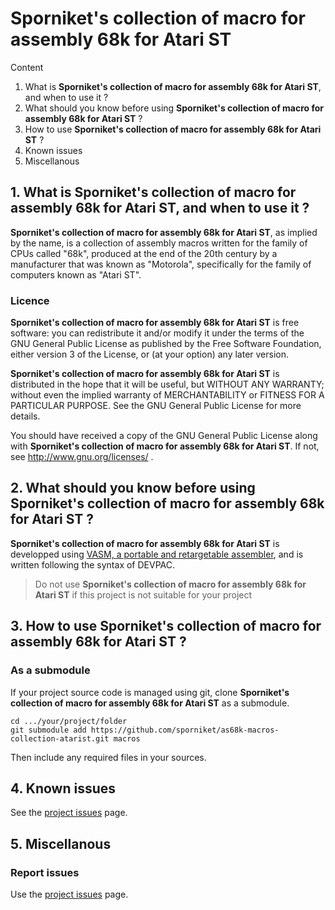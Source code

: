 # Sporniket's collection of macro for assembly 68k for Atari ST

Content

1. What is **Sporniket's collection of macro for assembly 68k for Atari ST**, and when to use it ?
2. What should you know before using **Sporniket's collection of macro for assembly 68k for Atari ST** ?
3. How to use **Sporniket's collection of macro for assembly 68k for Atari ST** ?
4. Known issues
5. Miscellanous

## 1. What is **Sporniket's collection of macro for assembly 68k for Atari ST**, and when to use it ?
**Sporniket's collection of macro for assembly 68k for Atari ST**, as implied by the name, is a collection of assembly macros written for the family of CPUs called "68k", produced at the end of the 20th century by a manufacturer that was known as "Motorola", specifically for the family of computers known as "Atari ST".

### Licence
 **Sporniket's collection of macro for assembly 68k for Atari ST** is free software: you can redistribute it and/or modify it under the terms of the
 GNU General Public License as published by the Free Software Foundation, either version 3 of the License, or (at your
 option) any later version.

 **Sporniket's collection of macro for assembly 68k for Atari ST** is distributed in the hope that it will be useful, but WITHOUT ANY WARRANTY; without
 even the implied warranty of MERCHANTABILITY or FITNESS FOR A PARTICULAR PURPOSE. See the GNU General Public License for
 more details.

 You should have received a copy of the GNU General Public License along with **Sporniket's collection of macro for assembly 68k for Atari ST**.
 If not, see http://www.gnu.org/licenses/ .


## 2. What should you know before using **Sporniket's collection of macro for assembly 68k for Atari ST** ?

**Sporniket's collection of macro for assembly 68k for Atari ST** is developped using [VASM, a portable and retargetable assembler](http://sun.hasenbraten.de/vasm/), 
and is written following the syntax of DEVPAC. 

> Do not use **Sporniket's collection of macro for assembly 68k for Atari ST** if this project is not suitable for your project

## 3. How to use **Sporniket's collection of macro for assembly 68k for Atari ST** ?

### As a submodule

If your project source code is managed using git, clone **Sporniket's collection of macro for assembly 68k for Atari ST** as a submodule.

	cd .../your/project/folder
	git submodule add https://github.com/sporniket/as68k-macros-collection-atarist.git macros

Then include any required files in your sources.

## 4. Known issues
See the [project issues](https://github.com/sporniket/as68k-macros-collection-atarist/issues) page.

## 5. Miscellanous

### Report issues
Use the [project issues](https://github.com/sporniket/as68k-macros-collection-atarist/issues) page.


